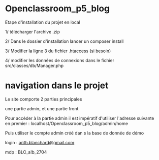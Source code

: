 # Openclassroom_p5_blog
Etape d'installation du projet en local

1/ télécharger l'archive .zip 

2/ Dans le dossier d'installation lancer un composer install

3/ Modifier la ligne 3 du fichier .htaccess (si besoin)

4/ modifier les données de connexions dans le fichier src/classes/db/Manager.php

# navigation dans le projet

Le site comporte 2 parties principales

une partie admin, et une partie front

Pour accéder à la partie admin il est impératif d'utiliser l'adresse suivante en premier : localhost/Openclassroom_p5_blog/admin/home

Puis utiliser le compte admin créé dan s la base de donnée de démo

login : anth.blanchard@gmail.com

mdp : BLO_a!b_2704